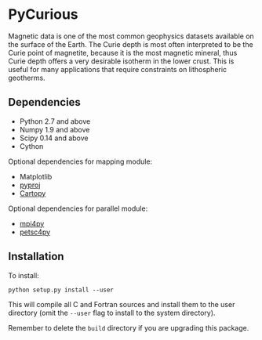 # PyCurious

Magnetic data is one of the most common geophysics datasets available on the surface of the Earth. The Curie depth is most often interpreted to be the Curie point of magnetite, because it is the most magnetic mineral, thus Curie depth offers a very desirable isotherm in the lower crust. This is useful for many applications that require constraints on lithospheric geotherms.

## Dependencies

- Python 2.7 and above
- Numpy 1.9 and above
- Scipy 0.14 and above
- Cython

Optional dependencies for mapping module:

- Matplotlib
- [pyproj](https://github.com/jswhit/pyproj)
- [Cartopy](http://scitools.org.uk/cartopy/docs/latest/index.html)

Optional dependencies for parallel module:

- [mpi4py](https://mpi4py.readthedocs.io/en/stable/)
- [petsc4py](http://www.mcs.anl.gov/petsc/petsc4py-current/docs/usrman/install.html)

## Installation

To install:

`python setup.py install --user`

This will compile all C and Fortran sources and install them to the user directory (omit the `--user` flag to install to the system directory).

Remember to delete the `build` directory if you are upgrading this package.
